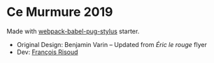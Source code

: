 # Ce Murmure 2019

Made with [webpack-babel-pug-stylus](https://github.com/qnp/webpack-babel-pug-stylus/) starter.

- Original Design: Benjamin Varin
– Updated from _Éric le rouge_ flyer
- Dev: [François Risoud](http://francoisrisoud.com/)
